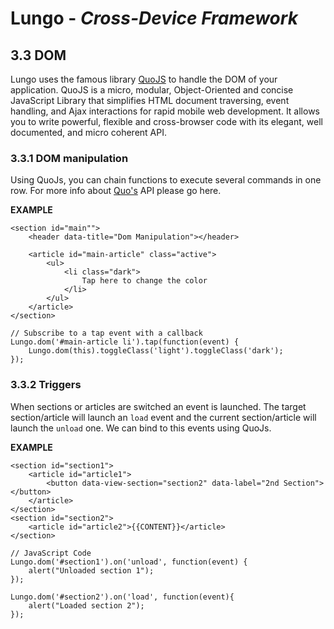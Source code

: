 Lungo - *Cross-Device Framework*
================================

## 3.3 DOM
Lungo uses the famous library [QuoJS](http://quojs.tapquo.com) to handle the DOM of your application. QuoJS is a micro, modular, Object-Oriented and concise JavaScript Library that simplifies HTML document traversing, event handling, and Ajax interactions for rapid mobile web development. It allows you to write powerful, flexible and cross-browser code with its elegant, well documented, and micro coherent API.


### 3.3.1 DOM manipulation
Using QuoJs, you can chain functions to execute several commands in one row. For more info about [Quo's](http://quojs.tapquo.com) API please go here.

**EXAMPLE**

```
<section id="main"">
    <header data-title="Dom Manipulation"></header>
    
    <article id="main-article" class="active">
        <ul>
            <li class="dark">
                Tap here to change the color
            </li>
        </ul>
    </article>
</section>

// Subscribe to a tap event with a callback
Lungo.dom('#main-article li').tap(function(event) {
    Lungo.dom(this).toggleClass('light').toggleClass('dark');
});

```


### 3.3.2 Triggers
When sections or articles are switched an event is launched. The target section/article will launch an `load` event and the current section/article will launch the `unload` one. We can bind to this events using QuoJs.

**EXAMPLE**

```
<section id="section1">
    <article id="article1">
        <button data-view-section="section2" data-label="2nd Section"></button>
    </article>
</section>
<section id="section2">
    <article id="article2">{{CONTENT}}</article>
</section>

// JavaScript Code
Lungo.dom('#section1').on('unload', function(event) {
    alert("Unloaded section 1");
});

Lungo.dom('#section2').on('load', function(event){
    alert("Loaded section 2");
});
```
